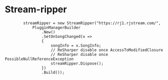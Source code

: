 # Stream-ripper
            streamRipper = new StreamRipper("https://rj1.rjstream.com/",
                PlugginManagerBuilder
                    .New()
                    .SetOnSongChanged(x =>
                    {
                        songInfo = x.SongInfo;
                        // ReSharper disable once AccessToModifiedClosure
                        // ReSharper disable once PossibleNullReferenceException
                        streamRipper.Dispose();
                    })
                    .Build());
